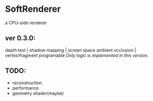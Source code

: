 # SoftRenderer
a CPU-side renderer
## ver 0.3.0: 
depth test | shadow mapping | screen space ambient occlusion | vertex/fragment programable
_Only logic is implemented in this version._
## TODO:
- reconstruction
- performance
- geometry shader(maybe)
